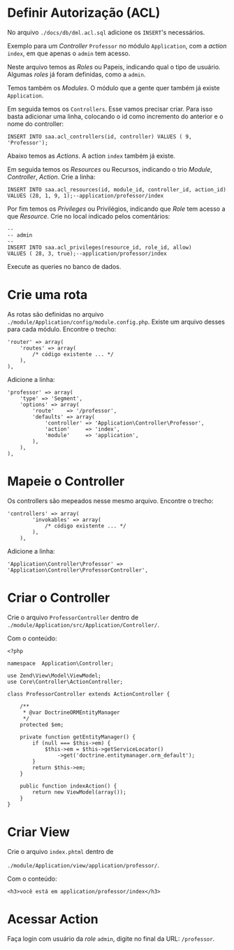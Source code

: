 # Definir Autorização (ACL)

No arquivo `./docs/db/dml.acl.sql` adicione os `INSERT`'s necessários.

Exemplo para um _Controller_ `Professor` no módulo `Application`, com a _action_ `index`,
em que apenas o `admin` tem acesso.

Neste arquivo temos as _Roles_ ou Papeis, indicando qual o tipo de usuário.
Algumas _roles_ já foram definidas, como a `admin`.

Temos também os _Modules_. O módulo que a gente quer também já existe `Application`.

Em seguida temos os `Controllers`. Esse vamos precisar criar. Para isso basta adicionar uma
linha, colocando o id como incremento do anterior e o nome do controller:

~~~
INSERT INTO saa.acl_controllers(id, controller) VALUES ( 9, 'Professor');
~~~

Abaixo temos as _Actions_. A action `index` também já existe.

Em seguida temos os _Resources_ ou Recursos, indicando o trio _Module_,
_Controller_, _Action_. Crie a linha:

~~~
INSERT INTO saa.acl_resources(id, module_id, controller_id, action_id)
VALUES (28, 1, 9, 1);--application/professor/index
~~~

Por fim temos os _Privileges_ ou Privilégios, indicando que _Role_ tem acesso
a que _Resource_. Crie no local indicado pelos comentários:

~~~
-- 
-- admin
-- 
INSERT INTO saa.acl_privileges(resource_id, role_id, allow)
VALUES ( 28, 3, true);--application/professor/index
~~~

Execute as queries no banco de dados.

# Crie uma rota

As rotas são definidas no arquivo `./module/Application/config/module.config.php`.
Existe um arquivo desses para cada módulo. Encontre o trecho:

~~~
'router' => array(
	'routes' => array(
    	/* código existente ... */
    ),
),
~~~

Adicione a linha:

~~~
'professor' => array(
	'type' => 'Segment',
	'options' => array(
		'route'    => '/professor',
		'defaults' => array(
			'controller' => 'Application\Controller\Professor',
            'action'     => 'index',
            'module'     => 'application',
		),
	),
),
~~~

# Mapeie o Controller

Os controllers são mepeados nesse mesmo arquivo. Encontre o trecho:

~~~
'controllers' => array(
        'invokables' => array(
            /* código existente ... */
        ),
    ),
~~~

Adicione a linha:

~~~
'Application\Controller\Professor' => 'Application\Controller\ProfessorController',
~~~

# Criar o Controller

Crie o arquivo `ProfessorController` dentro de `./module/Application/src/Application/Controller/`.

Com o conteúdo:

~~~
<?php

namespace  Application\Controller;

use Zend\View\Model\ViewModel;
use Core\Controller\ActionController;

class ProfessorController extends ActionController {

	/**
	 * @var DoctrineORMEntityManager
	 */
	protected $em;
    
    private function getEntityManager() {
		if (null === $this->em) {
			$this->em = $this->getServiceLocator()
            	->get('doctrine.entitymanager.orm_default');
		}
		return $this->em;
	}
    
    public function indexAction() {
    	return new ViewModel(array());
    }
}
~~~

# Criar View

Crie o arquivo `index.phtml` dentro de

`./module/Application/view/application/professor/`.

Com o conteúdo:

~~~
<h3>você está em application/professor/index</h3>
~~~

# Acessar Action

Faça login com usuário da _role_ `admin`, digite no final da URL: `/professor`.








